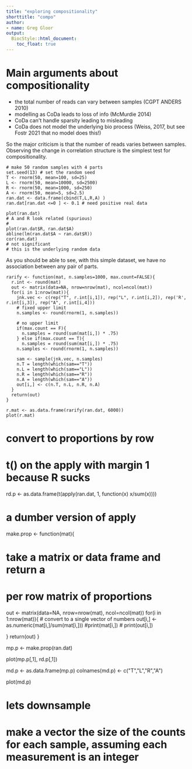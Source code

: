 ```yaml
---
title: "exploring compositionality"
shorttitle: "compo"
author:
- name: Greg Gloor
output:
  BiocStyle::html_document:
    toc_float: true
---
```


# Main arguments about compositionality

- the total number of reads can vary between samples (CGPT ANDERS 2010)
- modelling as CoDa leads to loss of info (McMurdie 2014)
- CoDa can't handle sparsity leading to misleading 
- CoDa does not model the underlying bio process (Weiss, 2017, but see Fostr 2021 that no model does this!)

So the major criticism is that the number of reads varies between samples. Observing the change in correlation structure is the simplest test for compositionality. 

```{r make-random, }
# make 50 random samples with 4 parts
set.seed(13) # set the random seed
T <- rnorm(50, mean=100, sd=25)
L <- rnorm(50, mean=10000, sd=2500) 
R <- rnorm(50, mean=1000, sd=250)
A <- rnorm(50, mean=5, sd=2.5) 
ran.dat <- data.frame(cbind(T,L,R,A) )
ran.dat[ran.dat <=0 ] <- 0.1 # need positive real data

plot(ran.dat)
# A and R look related (spurious)
# 
plot(ran.dat$R, ran.dat$A)
abline(lm(ran.dat$A ~ ran.dat$R))
cor(ran.dat)
# not significant
# this is the underlying random data
```

As you should be able to see, with this simple dataset, we have no association between any pair of parts.

```{r rarefy-fun}
rarify <- function(mat, n.samples=1000, max.count=FALSE){
  r.int <- round(mat)
  out <- matrix(data=NA, nrow=nrow(mat), ncol=ncol(mat))
  for(i in 1:nrow(mat)){
    jnk.vec <- c(rep("T", r.int[i,1]), rep("L", r.int[i,2]), rep('R', r.int[i,3]), rep("A", r.int[i,4]))
    # fixed upper limit
    n.samples <- round(rnorm(1, n.samples))
    
    # no upper limit
    if(max.count == F){
      n.samples = round(sum(mat[i,]) * .75) 
    } else if(max.count == T){
      n.samples = round(sum(mat[i,]) * .75)
    n.samples <- round(rnorm(1, n.samples))

    sam <- sample(jnk.vec, n.samples)
    n.T = length(which(sam=="T"))
    n.L = length(which(sam=="L"))
    n.R = length(which(sam=="R"))
    n.A = length(which(sam=="A"))
    out[i,] <- c(n.T, n.L, n.R, n.A)
  }
  return(out)
}

r.mat <- as.data.frame(rarify(ran.dat, 6000))
plot(r.mat)
```
#
# convert to proportions by row
# t() on the apply with margin 1 because R sucks
rd.p <- as.data.frame(t(apply(ran.dat, 1, function(x) x/sum(x))))

# a dumber version of apply
make.prop <- function(mat){
  # take a matrix or data frame and return a 
  # per row matrix of proportions
  out <- matrix(data=NA, nrow=nrow(mat), ncol=ncol(mat))
   for(i in 1:nrow(mat)){
    # convert to a single vector of numbers
    out[i,] <- as.numeric(mat[i,]/sum(mat[i,]))
    #print(mat[i,])
    # print(out[i,])

  }
  return(out)
}


mp.p <- make.prop(ran.dat)

plot(mp.p[,1], rd.p[,1])

md.p <- as.data.frame(mp.p)
colnames(md.p) <- c("T","L","R","A")

plot(md.p)

# lets downsample

# make a vector the size of the counts for each sample, assuming each measurement is an integer


